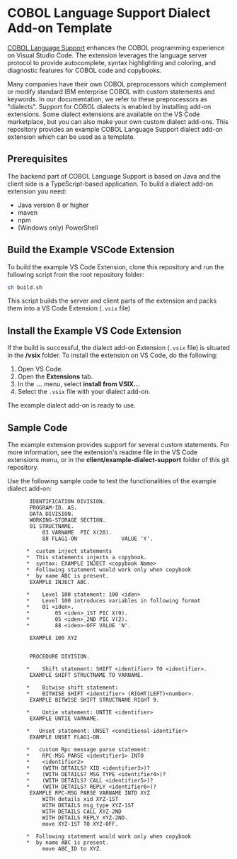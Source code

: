 # COBOL Language Support Dialect Add-on Template

[COBOL Language Support](https://github.com/eclipse-che4z/che-che4z-lsp-for-cobol) enhances the COBOL programming experience on Visual Studio Code. The extension leverages the language server protocol to provide autocomplete, syntax highlighting and coloring, and diagnostic features for COBOL code and copybooks. 

Many companies have their own COBOL preprocessors which complement or modify standard IBM enterprise COBOL with custom statements and keywords. In our documentation, we refer to these preprocessors as "dialects". Support for COBOL dialects is enabled by installing add-on extensions. Some dialect extensions are available on the VS Code marketplace, but you can also make your own custom dialect add-ons. This repository provides an example COBOL Language Support dialect add-on extension which can be used as a template.

## Prerequisites

The backend part of COBOL Language Support is based on Java and the client side is a TypeScript-based application.
To build a dialect add-on extension you need:

* Java version 8 or higher
* maven
* npm
* (Windows only) PowerShell

## Build the Example VSCode Extension

To build the example VS Code Extension, clone this repository and run the following script from the root repository folder:

```bash
sh build.sh
```

This script builds the server and client parts of the extension and packs them into a VS Code Extension (`.vsix` file)

## Install the Example VS Code Extension

If the build is successful, the dialect add-on Extension (`.vsix` file) is situated in the **/vsix** folder.
To install the extension on VS Code, do the following:

1. Open VS Code.
1. Open the **Extensions** tab.
1. In the **...** menu, select **install from VSIX...**
1. Select the `.vsix` file with your dialect add-on.

The example dialect add-on is ready to use.

## Sample Code

The example extension provides support for several custom statements. For more information, see the extension's readme file in the VS Code extensions menu, or in the **client/example-dialect-support** folder of this git repository.

Use the following sample code to test the functionalities of the example dialect add-on:

```
       IDENTIFICATION DIVISION.
       PROGRAM-ID. AS.
       DATA DIVISION.
       WORKING-STORAGE SECTION.
       01 STRUCTNAME.
           03 VARNAME  PIC X(20).
           88 FLAG1-ON              VALUE 'Y'.

      *  custom inject statements
      *  This statements injects a copybook.
      *  syntax: EXAMPLE INJECT <copybook Name>
      *  Following statement would work only when copybook 
      *  by name ABC is present.
       EXAMPLE INJECT ABC.

      *    Level 100 statement: 100 <iden>
      *    Level 100 introduces variables in following format
      *    01 <iden>.
      *        05 <iden>_1ST PIC X(9).
      *        05 <iden>_2ND PIC V(2).
      *        88 <iden>-OFF VALUE 'N'.

       EXAMPLE 100 XYZ

      
       PROCEDURE DIVISION.

      *    Shift statement: SHIFT <identifier> TO <identifier>.
       EXAMPLE SHIFT STRUCTNAME TO VARNAME.

      *    Bitwise shift statement: 
      *    BITWISE SHIFT <identifier> (RIGHT|LEFT)<number>.
       EXAMPLE BITWISE SHIFT STRUCTNAME RIGHT 9.

      *    Untie statement: UNTIE <identifier>
       EXAMPLE UNTIE VARNAME.

      *   Unset statement: UNSET <conditional-identifier>
       EXAMPLE UNSET FLAG1-ON.

      *   custom Rpc message parse statement:  
      *    RPC-MSG PARSE <identifier1> INTO
      *    <identifier2>
      *    (WITH DETAILS? XID <identifier3>)?
      *    (WITH DETAILS? MSG_TYPE <identifier4>)?
      *    (WITH DETAILS? CALL <identifier5>)?
      *    (WITH DETAILS? REPLY <identifier6>)?
       EXAMPLE RPC-MSG PARSE VARNAME INTO XYZ
           WITH details xid XYZ-1ST
           WITH DETAILS msg_type XYZ-1ST
           WITH DETAILS CALL XYZ-2ND
           WITH DETAILS REPLY XYZ-2ND.
           move XYZ-1ST TO XYZ-OFF.

      *  Following statement would work only when copybook 
      *  by name ABC is present.
           move ABC_ID to XYZ.

```
